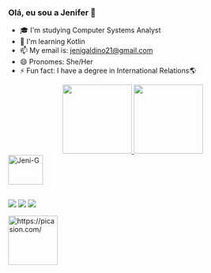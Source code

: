 ### Olá, eu sou a Jenifer 👾


- 🎓 I'm studying Computer Systems Analyst
- 🌱 I'm learning Kotlin
- 📫 My email is: jenigaldino21@gmail.com 
- 😄 Pronomes: She/Her
- ⚡ Fun fact: I have a degree in International Relations🌎 

<div align="center">
  <a href="https://github.com/JeniGaldino">
  <img height="140m" src="https://github-readme-stats.vercel.app/api?username=jenigaldino&show_icons=true&theme=radical&include_all_commits=true&count_private=true"/>
  <img height="140m" src="https://github-readme-stats.vercel.app/api/top-langs/?username=jenigaldino&layout=compact&langs_count=7&theme=radical"/>
    </div>
  <img align="center" alt="Jeni-G" height="60" width="70" src="https://cdn.jsdelivr.net/gh/devicons/devicon/icons/kotlin/kotlin-original-wordmark.svg" />
  </div>

##
  
  <a href="https://instagram.com/_jenigaldino" target="_blank"><img src="https://img.shields.io/badge/-Instagram-%23E4405F?style=for-the-badge&logo=instagram&logoColor=white" target="_blank"></a>
  <a href = "mailto:jenigaldino21@gmail.com"><img src="https://img.shields.io/badge/-Gmail-%23333?style=for-the-badge&logo=gmail&logoColor=white" target="_blank"></a>
  <a href="https://www.linkedin.com/in/jenifer-galdino/" target="_blank"><img src="https://img.shields.io/badge/-LinkedIn-%230077B5?style=for-the-badge&logo=linkedin&logoColor=white" target="_blank"></a> 
  </div align="center">
  
  <a href="https://picasion.com/"><img src="https://i.picasion.com/pic92/6ac128281d4d5a9c0e2732af5dd06baa.gif" width="100" height="100" border="0" alt="https://picasion.com/" >
  
 </div>
 
 
